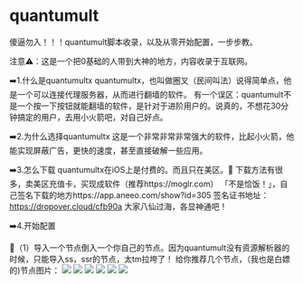 # quantumult
傻逼勿入！！！quantumult脚本收录，以及从零开始配置，一步步教。

注意⚠️：这是一个把0基础的人带到大神的地方，内容收录于互联网。


➡️1.什么是quantumultx   quantumultx，也叫做圈叉（民间叫法）说得简单点，他是一个可以连接代理服务器，从而进行翻墙的软件。 有一个误区：quantumult不是一个按一下按钮就能翻墙的软件，是针对于进阶用户的。说真的，不想花30分钟搞定的用户，去用小火箭吧，对自己好点。 


➡️2.为什么选择quantumultx   这是一个非常非常非常强大的软件，比起小火箭，他能实现屏蔽广告，更快的速度，甚至直接破解一些应用。 


➡️3.怎么下载   quantumultx在iOS上是付费的。而且只在美区。🥲 下载方法有很多，卖美区充值卡，买现成软件（推荐https://moglr.com） 「不是恰饭！」，自己签名下载的地方https://app.aneeo.com/show?id=305 签名证书地址：https://dropover.cloud/cfb90a 大家八仙过海，各显神通吧！

➡️4.开始配置

🥳（1）导入一个节点倒入一个你自己的节点。因为quantumult没有资源解析器的时候，只能导入ss，ssr的节点，太tm拉垮了！
给你推荐几个节点，（我也是白嫖的)节点图片：
![](https://github.com/duyufansh2008/quantumult/blob/main/IMG_0937.PNG)
![](https://github.com/duyufansh2008/quantumult/blob/main/IMG_0938.PNG)
![](https://github.com/duyufansh2008/quantumult/blob/main/IMG_0939.PNG)
![](https://github.com/duyufansh2008/quantumult/blob/main/IMG_0940.PNG)
![](https://github.com/duyufansh2008/quantumult/blob/main/IMG_0941.PNG)
![](https://github.com/duyufansh2008/quantumult/blob/main/IMG_0942.PNG)
